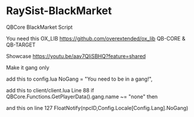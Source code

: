 # RaySist-BlackMarket
QBCore BlackMarket Script

You need this
OX_LIB
https://github.com/overextended/ox_lib
QB-CORE & QB-TARGET

Showcase
https://youtu.be/aav7QIiSBHQ?feature=shared

Make it gang only

add this to config.lua
NoGang = "You need to be in a gang!",

add this to client/client.lua
Line 88
if QBCore.Functions.GetPlayerData().gang.name ~= "none" then

and this on line 127
FloatNotify(npcID,Config.Locale[Config.Lang].NoGang)
